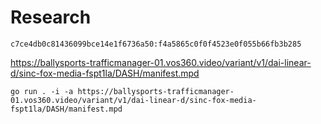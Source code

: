 # Research

~~~
c7ce4db0c81436099bce14e1f6736a50:f4a5865c0f0f4523e0f055b66fb3b285
~~~

https://ballysports-trafficmanager-01.vos360.video/variant/v1/dai-linear-d/sinc-fox-media-fspt1la/DASH/manifest.mpd

~~~
go run . -i -a https://ballysports-trafficmanager-01.vos360.video/variant/v1/dai-linear-d/sinc-fox-media-fspt1la/DASH/manifest.mpd
~~~
